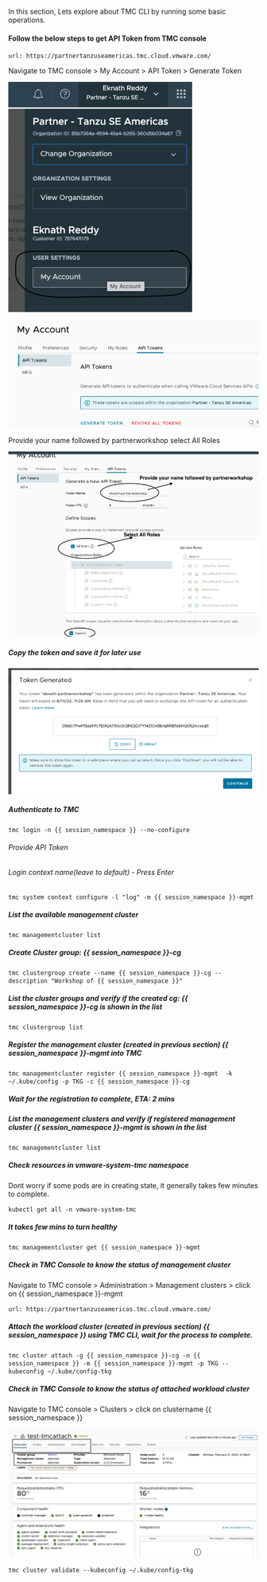 In this section, Lets explore about TMC CLI by running some basic operations. 

#### Follow the below steps to get API Token from TMC console

```dashboard:open-url
url: https://partnertanzuseamericas.tmc.cloud.vmware.com/
```
Navigate to TMC console > My Account > API Token > Generate Token

![TMC Account page](images/tmc-1.png)

![TMC API Token](images/TMC-2.png)

Provide your name followed by partnerworkshop
select All Roles

![TMC Generate API Token](images/TMC-3.png)

##### Copy the token and save it for later use ####

![TMC Token](images/TMC-4.png)

##### Authenticate to TMC

```execute
tmc login -n {{ session_namespace }} --no-configure
```
###### Provide API Token
###### Login context name(leave to default) - Press Enter

```execute
tmc system context configure -l "log" -m {{ session_namespace }}-mgmt
```

##### List the available management cluster

```execute
tmc managementcluster list
```

##### Create Cluster group: {{ session_namespace }}-cg

```execute
tmc clustergroup create --name {{ session_namespace }}-cg --description "Workshop of {{ session_namespace }}"
```

##### List the cluster groups and verify if the created cg: {{ session_namespace }}-cg  is shown in the list

```execute
tmc clustergroup list
```

##### Register the management cluster (created in previous section) {{ session_namespace }}-mgmt into TMC

```execute
tmc managementcluster register {{ session_namespace }}-mgmt  -k ~/.kube/config -p TKG -c {{ session_namespace }}-cg
```

##### Wait for the registration to complete, ETA: 2 mins

##### List the management clusters and verify if registered management cluster {{ session_namespace }}-mgmt is shown in the list

```execute
tmc managementcluster list
```

##### Check resources in vmware-system-tmc namespace
Dont worry if some pods are in creating state, it generally takes few minutes to complete. 

```execute
kubectl get all -n vmware-system-tmc
```

##### It takes few mins to turn healthy

```execute
tmc managementcluster get {{ session_namespace }}-mgmt
```

##### Check in TMC Console to know the status of management cluster

Navigate to TMC console > Administration > Management clusters > click on {{ session_namespace }}-mgmt

```dashboard:open-url
url: https://partnertanzuseamericas.tmc.cloud.vmware.com/
```

##### Attach the workload cluster (created in previous section) {{ session_namespace }} using TMC CLI, wait for the process to complete. 

```execute
tmc cluster attach -g {{ session_namespace }}-cg -n {{ session_namespace }} -m {{ session_namespace }}-mgmt -p TKG --kubeconfig ~/.kube/config-tkg
```

##### Check in TMC Console to know the status of attached workload cluster

Navigate to  TMC console > Clusters > click on clustername {{ session_namespace }}

![TMC Cluster console](images/TMC-5.png)

```execute
tmc cluster validate --kubeconfig ~/.kube/config-tkg
```
